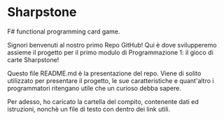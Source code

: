 # Sharpstone
F# functional programming card game.

Signori benvenuti al nostro primo Repo GitHub! Qui è dove svilupperemo assieme il progetto per il primo modulo di Programmazione 1: il gioco di carte Sharpstone!

Questo file README.md è la presentazione del repo. Viene di solito utilizzato per presentare il progetto, le sue caratteristiche e quant'altro i programmatori ritengano utile che un curioso debba sapere.

Per adesso, ho caricato la cartella del compito, contenente dati ed istruzioni, nonchè un file di testo con dentro dei link utili. 